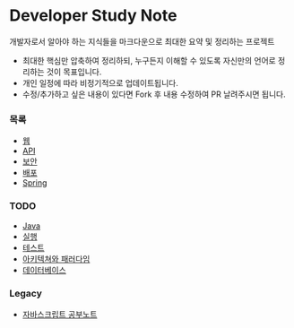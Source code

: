 # Developer Study Note

개발자로서 알아야 하는 지식들을 마크다운으로 최대한 요약 및 정리하는 프로젝트

- 최대한 핵심만 압축하여 정리하되, 누구든지 이해할 수 있도록 자신만의 언어로 정리하는 것이 목표입니다.
- 개인 일정에 따라 비정기적으로 업데이트됩니다.
- 수정/추가하고 싶은 내용이 있다면 Fork 후 내용 수정하여 PR 날려주시면 됩니다.

### 목록

- [웹](web/README.md)
- [API](api/README.md)
- [보안](security/README.md)
- [배포](deploy/README.md)
- [Spring](spring/README.md)

### TODO

- [Java](java/README.md)
- [실행](run/README.md)
- [테스트](test/README.md)
- [아키텍쳐와 패러다임](architecture/README.md)
- [데이터베이스](database/README.md)

### Legacy

- [자바스크립트 공부노트](https://github.com/bugoverdose/javascript-study-note)
